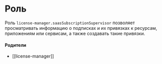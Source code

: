 # Роль

Роль `license-manager.saasSubscriptionSupervisor` позволяет просматривать информацию о подписках и их привязках к ресурсам, приложениям или сервисам, а также создавать такие привязки.


#### Родители

- [[license-manager]]

